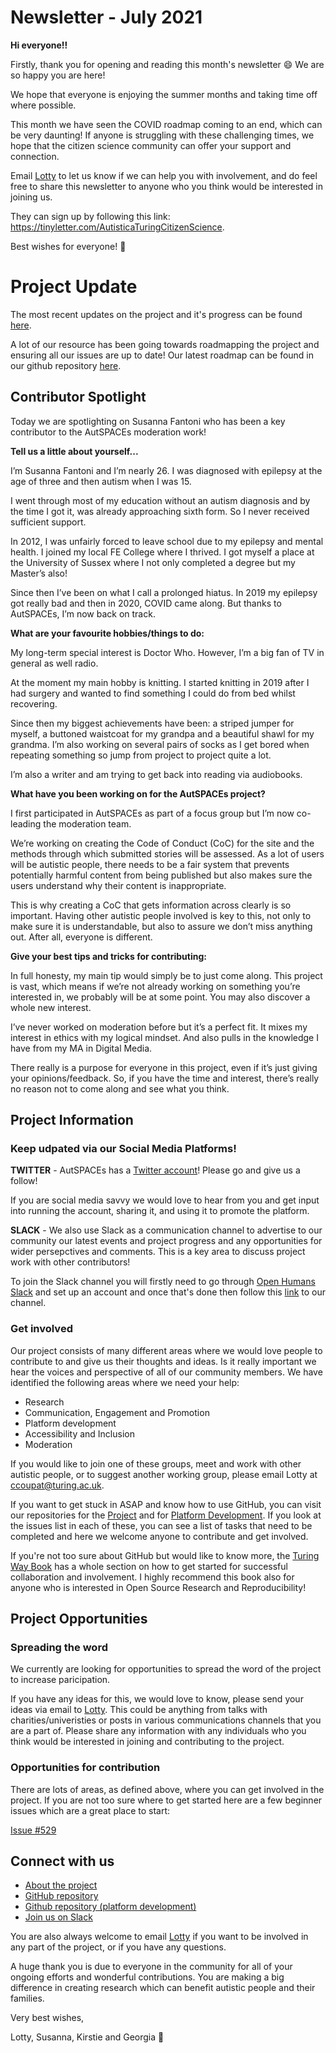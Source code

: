 # Newsletter - July 2021

**Hi everyone!!**

Firstly, thank you for opening and reading this month's newsletter 😄 We are so happy you are here!

We hope that everyone is enjoying the summer months and taking time off where possible. 

This month we have seen the COVID roadmap coming to an end, which can be very daunting! 
If anyone is struggling with these challenging times, we hope that the citizen science community can offer your support and connection.

Email [Lotty](mailto:ccoupat@turing.ac.uk) to let us know if we can help you with involvement, and do feel free to share this newsletter to anyone who you think would be interested in joining us.

They can sign up by following this link: https://tinyletter.com/AutisticaTuringCitizenScience.

Best wishes for everyone! 💮

# Project Update

The most recent updates on the project and it's progress can be found [here](https://docs.google.com/presentation/d/1gW2twVD52a5MCjm_MrHdi464YHNFluNyPMWN-96lOjM/edit?usp=sharing).

A lot of our resource has been going towards roadmapping the project and ensuring all our issues are up to date! 
Our latest roadmap can be found in our github repository [here](https://github.com/alan-turing-institute/AutisticaCitizenScience/tree/master/project-management/project-roadmap).

## Contributor Spotlight

Today we are spotlighting on Susanna Fantoni who has been a key contributor to the AutSPACEs moderation work! 

**Tell us a little about yourself...**

I’m Susanna Fantoni and I’m nearly 26. I was diagnosed with epilepsy at the age of three and then autism when I was 15.
 
I went through most of my education without an autism diagnosis and by the time I got it, was already approaching sixth form.
So I never received sufficient support.
 
In 2012, I was unfairly forced to leave school due to my epilepsy and mental health. 
I joined my local FE College where I thrived. I got myself a place at the University of Sussex where I not only completed a degree but my Master’s also!
 
Since then I’ve been on what I call a prolonged hiatus. In 2019 my epilepsy got really bad and then in 2020, COVID came along. 
But thanks to AutSPACEs, I’m now back on track.

**What are your favourite hobbies/things to do:**

My long-term special interest is Doctor Who. However, I’m a big fan of TV in general as well radio.
 
At the moment my main hobby is knitting. I started knitting in 2019 after I had surgery and wanted to find something I could do from bed whilst recovering.
 
Since then my biggest achievements have been: a striped jumper for myself, a buttoned waistcoat for my grandpa and a beautiful shawl for my grandma. I’m also working on several pairs of socks as I get bored when repeating something so jump from project to project quite a lot. 

I’m also a writer and am trying to get back into reading via audiobooks.

**What have you been working on for the AutSPACEs project?**

I first participated in AutSPACEs as part of a focus group but I’m now co-leading the moderation team. 
 
We’re working on creating the Code of Conduct (CoC) for the site and the methods through which submitted stories will be assessed. As a lot of users will be autistic people, there needs to be a fair system that prevents potentially harmful content from being published but also makes sure the users understand why their content is inappropriate. 
 
This is why creating a CoC that gets information across clearly is so important. Having other autistic people involved is key to this, not only to make sure it is understandable, but also to assure we don’t miss anything out. After all, everyone is different.

**Give your best tips and tricks for contributing:**

In full honesty, my main tip would simply be to just come along. This project is vast, which means if we’re not already working on something you’re interested in, we probably will be at some point. You may also discover a whole new interest.
 
I’ve never worked on moderation before but it’s a perfect fit. It mixes my interest in ethics with my logical mindset. And also pulls in the knowledge I have from my MA in Digital Media. 
 
There really is a purpose for everyone in this project, even if it’s just giving your opinions/feedback. So, if you have the time and interest, there’s really no reason not to come along and see what you think. 


## Project Information

### Keep udpated via our Social Media Platforms!

**TWITTER** - AutSPACEs has a [Twitter account](https://twitter.com/AutSpaces)!
Please go and give us a follow!

If you are social media savvy we would love to hear from you and get input into running the account, sharing it, and using it to promote the platform.

**SLACK** - We also use Slack as a communication channel to advertise to our community our latest events and project progress and any opportunities for wider persepctives and comments. 
This is a key area to discuss project work with other contributors!

To join the Slack channel you will firstly need to go through [Open Humans Slack](https://slackin.openhumans.org/) and set up an account and once that's done then follow this [link](https://openhumans.slack.com/archives/CNMECPNCD) to our channel. 

### Get involved

Our project consists of many different areas where we would love people to contribute to and give us their thoughts and ideas.
Is it really important we hear the voices and perspective of all of our community members. 
We have identified the following areas where we need your help:

*  Research
*  Communication, Engagement and Promotion
*  Platform development
*  Accessibility and Inclusion 
*  Moderation

If you would like to join one of these groups, meet and work with other autistic people, or to suggest another working group, please email Lotty at [ccoupat@turing.ac.uk](ccoupat@turing.ac.uk).

If you want to get stuck in ASAP and know how to use GitHub, you can visit our repositories for the [Project](https://github.com/alan-turing-institute/AutisticaCitizenScience) and for [Platform Development](https://github.com/alan-turing-institute/AutSPACEs). If you look at the issues list in each of these, you can see a list of tasks that need to be completed and here we welcome anyone to contribute and get involved. 

If you're not too sure about GitHub but would like to know more, the [Turing Way Book](https://the-turing-way.netlify.app/collaboration/github-novice.html) has a whole section on how to get started for successful collaboration and involvement.
I highly recommend this book also for anyone who is interested in Open Source Research and Reproducibility! 


## Project Opportunities

### Spreading the word

We currently are looking for opportunities to spread the word of the project to increase paricipation. 

If you have any ideas for this, we would love to know, please send your ideas via email to [Lotty](ccoupat@turing.ac.uk).
This could be anything from talks with charities/univeristies or posts in various communications channels that you are a part of. 
Please share any information with any individuals who you think would be interested in joining and contributing to the project.

### Opportunities for contribution

There are lots of areas, as defined above, where you can get involved in the project. 
If you are not too sure where to get started here are a few beginner issues which are a great place to start:

[Issue #529](https://github.com/alan-turing-institute/AutisticaCitizenScience/issues/529)

## Connect with us

* [About the project](https://alan-turing-institute.github.io/AutisticaCitizenScience/)
* [GitHub repository](https://github.com/alan-turing-institute/AutisticaCitizenScience)
* [Github repository (platform development)](https://github.com/alan-turing-institute/AutSPACEs) 
* [Join us on Slack](https://slackin.openhumans.org/)

You are also always welcome to email [Lotty](mailto:ccoupat@turing.ac.uk) if you want to be involved in any part of the project, or if you have any questions.

A huge thank you is due to everyone in the community for all of your ongoing efforts and wonderful contributions. 
You are making a big difference in creating research which can benefit autistic people and their families.

Very best wishes,

Lotty, Susanna, Kirstie and Georgia 💮
